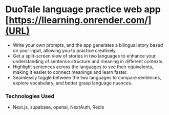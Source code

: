 # DuoTale language practice web app  [https://llearning.onrender.com/](URL)  

- Write your own prompts, and the app generates a bilingual story based on your input, allowing you to practice creatively.
- Get a split-screen view of stories in two languages to enhance your understanding of sentence structure and meaning in different contexts.
- Highlight sentences across the languages to see their equivalents, making it easier to connect meanings and learn faster.
- Seamlessly toggle between the two languages to compare sentences, explore vocabulary, and better grasp language nuances.

### Technologies Used

- Next.js, supabase, openai, NextAuth, Redis
